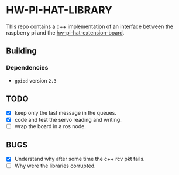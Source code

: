 # HW-PI-HAT-LIBRARY

This repo contains a c++ implementation of an interface between the raspberry pi and the [hw-pi-hat-extension-board](https://www.hiwonder.com/collections/expansion-board/products/expansion-board-for-raspberry-pi-5?variant=40939498766423).

## Building

### Dependencies

- `gpiod` version `2.3`

## TODO

- [x] keep only the last message in the queues.
- [x] code and test the servo reading and writing.
- [ ] wrap the board in a ros node.

## BUGS

- [x] Understand why after some time the c++ rcv pkt fails.
- [ ] Why were the libraries corrupted.
